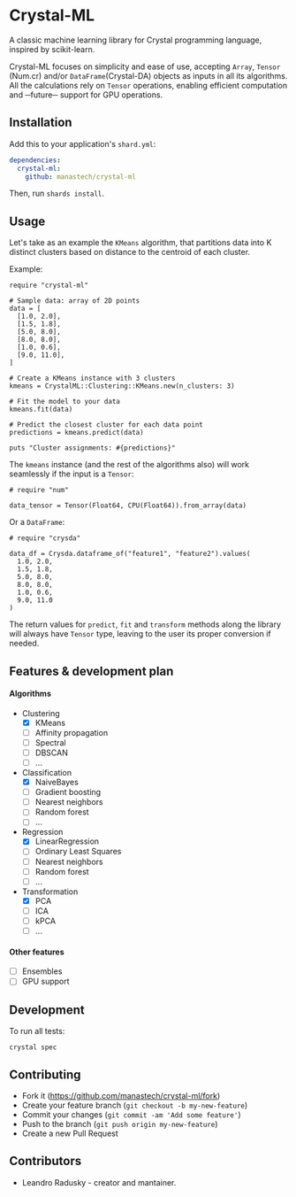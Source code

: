 # Crystal-ML
A classic machine learning library for Crystal programming language, inspired by scikit-learn. 

Crystal-ML focuses on simplicity and ease of use, accepting `Array`, `Tensor` (Num.cr) and/or `DataFrame`(Crystal-DA) objects as inputs in all its algorithms. All the calculations rely on `Tensor` operations, enabling efficient computation and ─future─ support for GPU operations.

## Installation
Add this to your application's `shard.yml`:

```yaml
dependencies:
  crystal-ml:
    github: manastech/crystal-ml
```

Then, run `shards install`.

## Usage

Let's take as an example the `KMeans` algorithm, that partitions data into K distinct clusters based on distance to the centroid of each cluster.

Example:

```
require "crystal-ml"

# Sample data: array of 2D points
data = [
  [1.0, 2.0],
  [1.5, 1.8],
  [5.0, 8.0],
  [8.0, 8.0],
  [1.0, 0.6],
  [9.0, 11.0],
]

# Create a KMeans instance with 3 clusters
kmeans = CrystalML::Clustering::KMeans.new(n_clusters: 3)

# Fit the model to your data
kmeans.fit(data)

# Predict the closest cluster for each data point
predictions = kmeans.predict(data)

puts "Cluster assignments: #{predictions}"
```

The `kmeans` instance (and the rest of the algorithms also) will work seamlessly if the input is a `Tensor`:

```
# require "num" 

data_tensor = Tensor(Float64, CPU(Float64)).from_array(data)
```

Or a `DataFrame`:

```
# require "crysda"

data_df = Crysda.dataframe_of("feature1", "feature2").values(
  1.0, 2.0,
  1.5, 1.8,
  5.0, 8.0,
  8.0, 8.0,
  1.0, 0.6,
  9.0, 11.0
)
```

The return values for `predict`, `fit` and `transform` methods along the library will always have `Tensor` type, leaving to the user its proper conversion if needed. 

## Features & development plan

#### Algorithms

- Clustering
  - [x] KMeans
  - [ ] Affinity propagation
  - [ ] Spectral
  - [ ] DBSCAN
  - [ ] ...
- Classification
  - [x] NaiveBayes
  - [ ] Gradient boosting
  - [ ] Nearest neighbors
  - [ ] Random forest
  - [ ] ...
- Regression
  - [x] LinearRegression
  - [ ] Ordinary Least Squares
  - [ ] Nearest neighbors
  - [ ] Random forest
  - [ ] ...
- Transformation
  - [x] PCA
  - [ ] ICA
  - [ ] kPCA
  - [ ] ...

#### Other features

- [ ] Ensembles
- [ ] GPU support

## Development
To run all tests:

```
crystal spec
```

## Contributing

- Fork it (https://github.com/manastech/crystal-ml/fork)
- Create your feature branch (`git checkout -b my-new-feature`)
- Commit your changes (`git commit -am 'Add some feature'`)
- Push to the branch (`git push origin my-new-feature`)
- Create a new Pull Request

## Contributors

- Leandro Radusky - creator and mantainer.